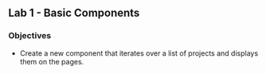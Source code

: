 ## Lab 1 - Basic Components

### Objectives
* Create a new component that iterates over a list of projects and displays them on the pages.